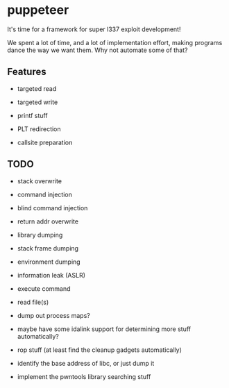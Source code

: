 # puppeteer

It's time for a framework for super l337 exploit development!

We spent a lot of time, and a lot of implementation effort, making programs dance the way we want them. Why not automate some of that?

## Features

- targeted read
- targeted write
- printf stuff

- PLT redirection
- callsite preparation

## TODO

- stack overwrite
- command injection
- blind command injection

- return addr overwrite
- library dumping
- stack frame dumping
- environment dumping
- information leak (ASLR)
- execute command
- read file(s)
- dump out process maps?

- maybe have some idalink support for determining more stuff automatically?
- rop stuff (at least find the cleanup gadgets automatically)
- identify the base address of libc, or just dump it
- implement the pwntools library searching stuff
